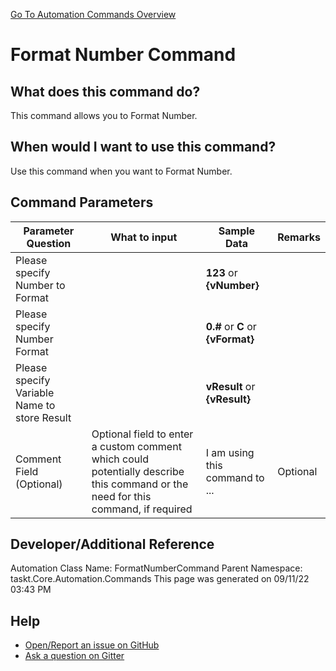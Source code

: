 <!--TITLE: Format Number Command -->
<!-- SUBTITLE: a command in the Numerical Commands group. -->
[Go To Automation Commands Overview](/automation-commands.md)


# Format Number Command


## What does this command do?
This command allows you to Format Number.


## When would I want to use this command?
Use this command when you want to Format Number.


## Command Parameters
| Parameter Question   	| What to input  	|  Sample Data 	| Remarks  	|
| ---                    | ---               | ---           | ---       |
|Please specify Number to Format||**123** or **{vNumber}**||
|Please specify Number Format||**0.#** or **C** or **{vFormat}**||
|Please specify Variable Name to store Result||**vResult** or **{vResult}**||
|Comment Field (Optional)|Optional field to enter a custom comment which could potentially describe this command or the need for this command, if required|I am using this command to ...|Optional|










## Developer/Additional Reference
Automation Class Name: FormatNumberCommand
Parent Namespace: taskt.Core.Automation.Commands
This page was generated on 09/11/22 03:43 PM


## Help
- [Open/Report an issue on GitHub](https://github.com/rcktrncn/taskt/issues/new)
- [Ask a question on Gitter](https://gitter.im/taskt-rpa/Lobby)
